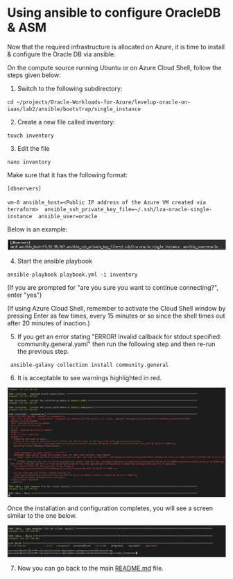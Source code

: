 # Using ansible to configure OracleDB & ASM

Now that the required infrastructure is allocated on Azure, it is time to install & configure the Oracle DB via ansible.



On the compute source running Ubuntu or on Azure Cloud Shell, follow the steps given below:

1. Switch to the following subdirectory:
```
cd ~/projects/Oracle-Workloads-for-Azure/levelup-oracle-on-iaas/lab2/ansible/bootstrap/single_instance
```

2. Create a new file called inventory:
```
touch inventory
```

3. Edit the file 

```
nano inventory
```


Make sure that it has the following format:

```
[dbservers]

vm-0 ansible_host=<Public IP address of the Azure VM created via terraform>  ansible_ssh_private_key_file=~/.ssh/lza-oracle-single-instance  ansible_user=oracle
```

Below is an example:

<img src="../media/inventory.jpg" />


4. Start the ansible playbook
```
ansible-playbook playbook.yml -i inventory
```
(If you are prompted for "are you sure you want to continue connecting?", enter "yes")

(If using Azure Cloud Shell, remember to activate the Cloud Shell window by pressing Enter as few times, every 15 minutes or so since the shell times out after 20 minutes of inaction.)


5. If you get an error stating "ERROR! Invalid callback for stdout specified: community.general.yaml" then run the following step and then re-run the previous step.
```
 ansible-galaxy collection install community.general
```

6. It is acceptable to see warnings highlighted in red.

<img src="../media/warnings.jpg" />

Once the installation and configuration completes, you will see a screen similar to the one below. 

<img src="../media/complete.jpg" />



7. Now you can go back to the main [README.md](../../README.md#step-by-step-instructions) file.



